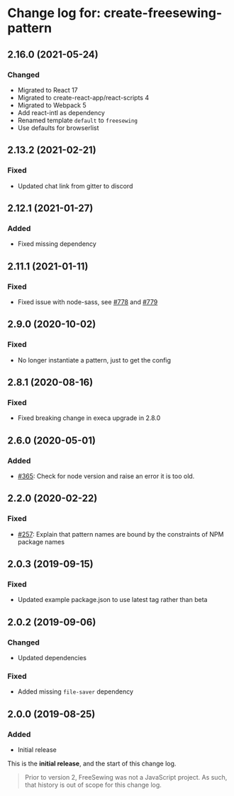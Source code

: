 # Change log for: create-freesewing-pattern


## 2.16.0 (2021-05-24)

### Changed

 - Migrated to React 17
 - Migrated to create-react-app/react-scripts 4
 - Migrated to Webpack 5
 - Add react-intl as dependency
 - Renamed template `default` to `freesewing`
 - Use defaults for browserlist

## 2.13.2 (2021-02-21)

### Fixed

 - Updated chat link from gitter to discord

## 2.12.1 (2021-01-27)

### Added

 - Fixed missing dependency

## 2.11.1 (2021-01-11)

### Fixed

 - Fixed issue with node-sass, see [#778](https://github.com/freesewing/freesewing/issues/778) and [#779](https://github.com/freesewing/freesewing/issues/779)

## 2.9.0 (2020-10-02)

### Fixed

 - No longer instantiate a pattern, just to get the config

## 2.8.1 (2020-08-16)

### Fixed

 - Fixed breaking change in execa upgrade in 2.8.0

## 2.6.0 (2020-05-01)

### Added

 - [#365](https://github.com/freesewing/freesewing/issues/365): Check for node version and raise an error it is too old.

## 2.2.0 (2020-02-22)

### Fixed

 - [#257](https://github.com/freesewing/freesewing/issues/257): Explain that pattern names are bound by the constraints of NPM package names

## 2.0.3 (2019-09-15)

### Fixed

 - Updated example package.json to use latest tag rather than beta

## 2.0.2 (2019-09-06)

### Changed

 - Updated dependencies

### Fixed

 - Added missing `file-saver` dependency

## 2.0.0 (2019-08-25)

### Added

 - Initial release


This is the **initial release**, and the start of this change log.

> Prior to version 2, FreeSewing was not a JavaScript project.
> As such, that history is out of scope for this change log.

